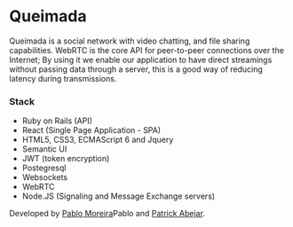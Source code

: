 # Queimada

Queimada is a social network with video chatting, and file sharing capabilities. WebRTC is the core API for peer-to-peer connections over the Internet; By using it we enable our application to have direct streamings without passing data through a server, this is a good way of reducing latency during transmissions. 

### Stack
- Ruby on Rails (API)
- React (Single Page Application - SPA)
- HTML5, CSS3, ECMAScript 6 and Jquery
- Semantic UI
- JWT (token encryption)
- Postegresql
- Websockets
- WebRTC
- Node.JS (Signaling and Message Exchange servers)


Developed by [Pablo Moreira](mailto:prm.gredes@gmail.com)Pablo and [Patrick Abejar](mailto:wireless.patrick@gmail.com).
